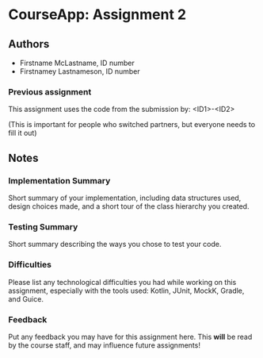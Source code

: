 # CourseApp: Assignment 2

## Authors
* Firstname McLastname, ID number
* Firstnamey Lastnameson, ID number

### Previous assignment
This assignment uses the code from the submission by: <ID1\>-<ID2\>

(This is important for people who switched partners, but everyone needs to fill it out)

## Notes

### Implementation Summary
Short summary of your implementation, including data structures used, design choices made, and
a short tour of the class hierarchy you created.

### Testing Summary
Short summary describing the ways you chose to test your code.

### Difficulties
Please list any technological difficulties you had while working on this assignment, especially
with the tools used: Kotlin, JUnit, MockK, Gradle, and Guice.

### Feedback
Put any feedback you may have for this assignment here. This **will** be read by the course staff,
and may influence future assignments!
